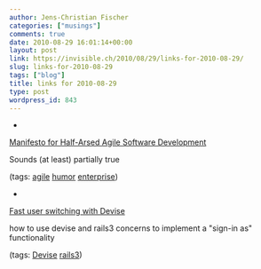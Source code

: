 ```yaml
---
author: Jens-Christian Fischer
categories: ["musings"]
comments: true
date: 2010-08-29 16:01:14+00:00
layout: post
link: https://invisible.ch/2010/08/29/links-for-2010-08-29/
slug: links-for-2010-08-29
tags: ["blog"]
title: links for 2010-08-29
type: post
wordpress_id: 843
---
```


  * 
                

[Manifesto for Half-Arsed Agile Software Development](https://www.halfarsedagilemanifesto.org/)


                

Sounds (at least) partially true


                

(tags: [agile](https://delicious.com/jaycee/agile) [humor](https://delicious.com/jaycee/humor) [enterprise](https://delicious.com/jaycee/enterprise))


            
  * 
                

[Fast user switching with Devise](https://pivotallabs.com/users/mbarinek/blog/articles/1387-fast-user-switching-with-devise)


                

how to use devise and rails3 concerns to implement a "sign-in as" functionality


                

(tags: [Devise](https://delicious.com/jaycee/Devise) [rails3](https://delicious.com/jaycee/rails3))


            
